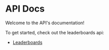 # API Docs

Welcome to the API's documentation!

To get started, check out the leaderboards api:

- [Leaderboards](./api/leaderboards.md)